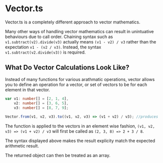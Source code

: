 # Vector.ts

Vector.ts is a completely different approach to vector mathematics.

Many other ways of handling vector mathematics can result in unintuative behaviours due to call order. Chaining syntax such as `v1.subtract(v2).divide(v3)` actually means `(v1 - v2) / v3` rather than the expectation `v1 - (v2 / v3)`. Instead, the syntax `v1.subtract(v2.divide(v3))` is required.

## What Do Vector Calculations Look Like?

Instead of many functions for various arathmatic operations, vector allows you to define an operation for a vector, or set of vectors to be for each element in that vector.

```typescript
var v1: number[] = [2, 1, 4],
    v2: number[] = [3, 6, 5],
    v3: number[] = [8, 7, 9];
    
Vector.from(v1, v2, v3).to((v1, v2, v3) => (v1 + v2) / v3); //produces [0.625, 1, 1]
```

The function is applied to the vectors in an element wise fashion, `(v1, v2, v3) => (v1 + v2) / v3` will first be called as `(2, 3, 8) => 2 + 3 / 8`.

The syntax displayed above makes the result explicity match the expected arithmetic result.

The returned object can then be treated as an array.

